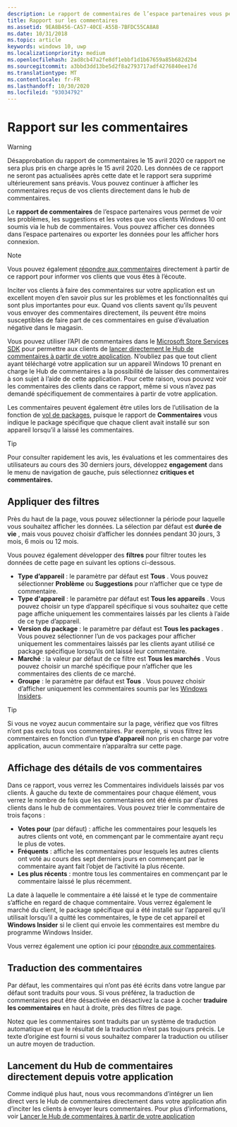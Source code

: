 ```yaml
---
description: Le rapport de commentaires de l’espace partenaires vous permet de voir les problèmes, les suggestions et les votes que vos clients Windows 10 ont soumis via le hub de commentaires.
title: Rapport sur les commentaires
ms.assetid: 9EA8B456-CA57-40CE-A55B-7BFDC55CA8A8
ms.date: 10/31/2018
ms.topic: article
keywords: windows 10, uwp
ms.localizationpriority: medium
ms.openlocfilehash: 2ad8cb47a2fe8df1ebbf1d1b67659a85b682d2b4
ms.sourcegitcommit: a3bbd3dd13be5d2f8a2793717adf4276840ee17d
ms.translationtype: MT
ms.contentlocale: fr-FR
ms.lasthandoff: 10/30/2020
ms.locfileid: "93034792"
---
```

# <a name="feedback-report"></a>Rapport sur les commentaires

> [!WARNING]
> Désapprobation du rapport de commentaires le 15 avril 2020 ce rapport ne sera plus pris en charge après le 15 avril 2020. Les données de ce rapport ne seront pas actualisées après cette date et le rapport sera supprimé ultérieurement sans préavis. Vous pouvez continuer à afficher les commentaires reçus de vos clients directement dans le hub de commentaires.

Le **rapport de commentaires** de l’espace partenaires vous permet de voir les problèmes, les suggestions et les votes que vos clients Windows 10 ont soumis via le hub de commentaires. Vous pouvez afficher ces données dans l’espace partenaires ou exporter les données pour les afficher hors connexion.

> [!NOTE]
> Vous pouvez également [répondre aux commentaires](respond-to-customer-feedback.md) directement à partir de ce rapport pour informer vos clients que vous êtes à l’écoute.

Inciter vos clients à faire des commentaires sur votre application est un excellent moyen d’en savoir plus sur les problèmes et les fonctionnalités qui sont plus importantes pour eux. Quand vos clients savent qu’ils peuvent vous envoyer des commentaires directement, ils peuvent être moins susceptibles de faire part de ces commentaires en guise d’évaluation négative dans le magasin.

Vous pouvez utiliser l’API de commentaires dans le [Microsoft Store Services SDK](https://marketplace.visualstudio.com/items?itemName=AdMediator.MicrosoftStoreServicesSDK) pour permettre aux clients de [lancer directement le Hub de commentaires à partir de votre application](../monetize/launch-feedback-hub-from-your-app.md). N’oubliez pas que tout client ayant téléchargé votre application sur un appareil Windows 10 prenant en charge le Hub de commentaires a la possibilité de laisser des commentaires à son sujet à l’aide de cette application. Pour cette raison, vous pouvez voir les commentaires des clients dans ce rapport, même si vous n’avez pas demandé spécifiquement de commentaires à partir de votre application.

Les commentaires peuvent également être utiles lors de l’utilisation de la fonction de [vol de packages](package-flights.md), puisque le rapport de **Commentaires** vous indique le package spécifique que chaque client avait installé sur son appareil lorsqu’il a laissé les commentaires.

> [!TIP]
> Pour consulter rapidement les avis, les évaluations et les commentaires des utilisateurs au cours des 30 derniers jours, développez **engagement** dans le menu de navigation de gauche, puis sélectionnez **critiques et commentaires.** 


## <a name="apply-filters"></a>Appliquer des filtres

Près du haut de la page, vous pouvez sélectionner la période pour laquelle vous souhaitez afficher les données. La sélection par défaut est **durée de vie** , mais vous pouvez choisir d’afficher les données pendant 30 jours, 3 mois, 6 mois ou 12 mois.

Vous pouvez également développer des **filtres** pour filtrer toutes les données de cette page en suivant les options ci-dessous.

- **Type d’appareil** : le paramètre par défaut est **Tous** . Vous pouvez sélectionner **Problème** ou **Suggestions** pour n’afficher que ce type de commentaire.
- **Type d'appareil** : le paramètre par défaut est **Tous les appareils** . Vous pouvez choisir un type d’appareil spécifique si vous souhaitez que cette page affiche uniquement les commentaires laissés par les clients à l’aide de ce type d’appareil.
- **Version du package** : le paramètre par défaut est **Tous les packages** . Vous pouvez sélectionner l’un de vos packages pour afficher uniquement les commentaires laissés par les clients ayant utilisé ce package spécifique lorsqu’ils ont laissé leur commentaire.
- **Marché** : la valeur par défaut de ce filtre est **Tous les marchés** . Vous pouvez choisir un marché spécifique pour n’afficher que les commentaires des clients de ce marché.
- **Groupe** : le paramètre par défaut est **Tous** . Vous pouvez choisir d’afficher uniquement les commentaires soumis par les [Windows Insiders](https://insider.windows.com).

> [!TIP]
> Si vous ne voyez aucun commentaire sur la page, vérifiez que vos filtres n’ont pas exclu tous vos commentaires. Par exemple, si vous filtrez les commentaires en fonction d’un **type d’appareil** non pris en charge par votre application, aucun commentaire n’apparaîtra sur cette page.


## <a name="viewing-feedback-details"></a>Affichage des détails de vos commentaires

Dans ce rapport, vous verrez les Commentaires individuels laissés par vos clients. À gauche du texte de commentaires pour chaque élément, vous verrez le nombre de fois que les commentaires ont été émis par d’autres clients dans le hub de commentaires. Vous pouvez trier le commentaire de trois façons :

- **Votes pour** (par défaut) : affiche les commentaires pour lesquels les autres clients ont voté, en commençant par le commentaire ayant reçu le plus de votes.
- **Fréquents** : affiche les commentaires pour lesquels les autres clients ont voté au cours des sept derniers jours en commençant par le commentaire ayant fait l’objet de l’activité la plus récente.
- **Les plus récents** : montre tous les commentaires en commençant par le commentaire laissé le plus récemment.

La date à laquelle le commentaire a été laissé et le type de commentaire s’affiche en regard de chaque commentaire. Vous verrez également le marché du client, le package spécifique qui a été installé sur l’appareil qu’il utilisait lorsqu’il a quitté les commentaires, le type de cet appareil et **Windows Insider** si le client qui envoie les commentaires est membre du programme Windows Insider.

Vous verrez également une option ici pour [répondre aux commentaires](respond-to-customer-feedback.md).


## <a name="translating-feedback"></a>Traduction des commentaires

Par défaut, les commentaires qui n’ont pas été écrits dans votre langue par défaut sont traduits pour vous. Si vous préférez, la traduction de commentaires peut être désactivée en désactivez la case à cocher **traduire les commentaires** en haut à droite, près des filtres de page.

Notez que les commentaires sont traduits par un système de traduction automatique et que le résultat de la traduction n’est pas toujours précis. Le texte d’origine est fourni si vous souhaitez comparer la traduction ou utiliser un autre moyen de traduction.


## <a name="launching-feedback-hub-directly-from-your-app"></a>Lancement du Hub de commentaires directement depuis votre application

Comme indiqué plus haut, nous vous recommandons d’intégrer un lien direct vers le Hub de commentaires directement dans votre application afin d’inciter les clients à envoyer leurs commentaires. Pour plus d’informations, voir [Lancer le Hub de commentaires à partir de votre application](../monetize/launch-feedback-hub-from-your-app.md)
